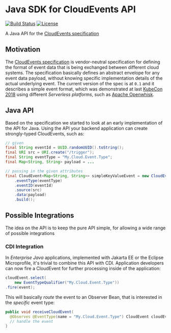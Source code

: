 # Java SDK for CloudEvents API

[![Build Status](https://travis-ci.org/cloudevents/sdk-java.png)](https://travis-ci.org/cloudevents/sdk-java)
[![License](https://img.shields.io/:license-Apache2-blue.svg)](http://www.apache.org/licenses/LICENSE-2.0)

A Java API for the [CloudEvents specification](https://github.com/cloudevents/spec)

## Motivation

The [CloudEvents specification](https://github.com/cloudevents/spec) is vendor-neutral specification for defining the format of event data that is being exchanged between different cloud systems. The specification basically defines an abstract envelope for any event data payload, without knowing specific implementation details of the actual underlying event. The current version of the spec is at `0.1` and it describes a simple event format, which was demonstrated at last [KubeCon 2018](https://youtu.be/TZPPjAv12KU) using different _Serverless platforms_, such as [Apache Openwhisk](https://github.com/apache/incubator-openwhisk).

## Java API

Based on the specification we started to look at an early implementation of the API for Java. Using the API your backend application can create strongly-typed CloudEvents, such as:

```java
// given
final String eventId = UUID.randomUUID().toString();
final URI src = URI.create("/trigger");
final String eventType = "My.Cloud.Event.Type";
final Map<String, String> payload = ...

// passing in the given attributes
final CloudEvent<Map<String, String>> simpleKeyValueEvent = new CloudEventBuilder()
    .eventType(eventType)
    .eventID(eventId)
    .source(src)
    .data(payload)
    .build();
```

## Possible Integrations

The idea on the API is to keep the pure API simple, for allowing a wide range of possible integrations

### CDI Integration

In _Enterprise Java_ applications, implemented with Jakarta EE or the Eclipse Microprofile, it's trivial to combine this API with CDI. Application developers can now fire a CloudEvent for further processing inside of the application:

```java
cloudEvent.select(
    new EventTypeQualifier("My.Cloud.Event.Type"))
.fire(event);
```

This will basically _route_ the event to an Observer Bean, that is interested in the _specific_ event type:

```java
public void receiveCloudEvent(
  @Observes @EventType(name = "My.Cloud.Event.Type") CloudEvent cloudEvent) {
  // handle the event
}                                                                                       
```
